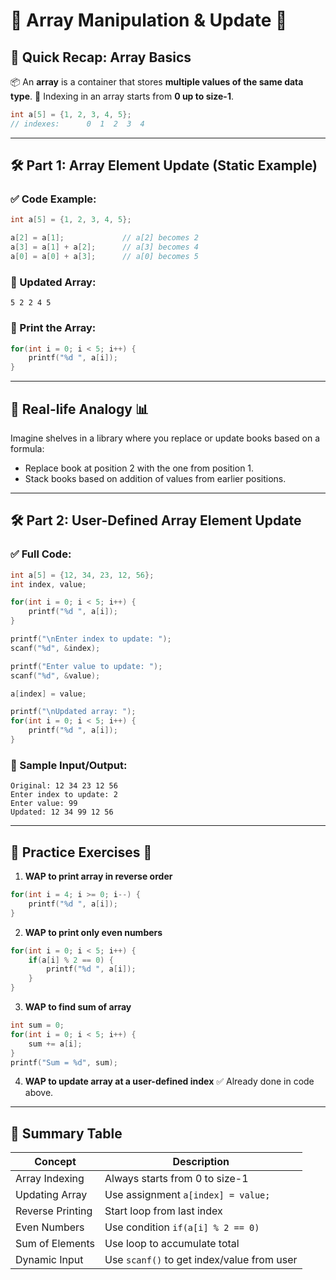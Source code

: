# 🧠 Array Manipulation & Update 🚀

## 🔹 Quick Recap: Array Basics

📦 An **array** is a container that stores **multiple values of the same data type**.
🧮 Indexing in an array starts from **0 up to size-1**.

```c
int a[5] = {1, 2, 3, 4, 5}; 
// indexes:      0  1  2  3  4
```

---

## 🛠️ Part 1: Array Element Update (Static Example)

### ✅ Code Example:

```c
int a[5] = {1, 2, 3, 4, 5};

a[2] = a[1];             // a[2] becomes 2
a[3] = a[1] + a[2];      // a[3] becomes 4
a[0] = a[0] + a[3];      // a[0] becomes 5
```

### 📌 Updated Array:

```
5 2 2 4 5
```

### 🔁 Print the Array:

```c
for(int i = 0; i < 5; i++) {
    printf("%d ", a[i]);
}
```

---

## 🔸 Real-life Analogy 📊

Imagine shelves in a library where you replace or update books based on a formula:

* Replace book at position 2 with the one from position 1.
* Stack books based on addition of values from earlier positions.

---

## 🛠️ Part 2: User-Defined Array Element Update

### ✅ Full Code:

```c
int a[5] = {12, 34, 23, 12, 56};
int index, value;

for(int i = 0; i < 5; i++) {
    printf("%d ", a[i]);
}

printf("\nEnter index to update: ");
scanf("%d", &index);

printf("Enter value to update: ");
scanf("%d", &value);

a[index] = value;

printf("\nUpdated array: ");
for(int i = 0; i < 5; i++) {
    printf("%d ", a[i]);
}
```

### 🎯 Sample Input/Output:

```
Original: 12 34 23 12 56
Enter index to update: 2
Enter value: 99
Updated: 12 34 99 12 56
```

---

## 🧪 Practice Exercises 🧠

1. **WAP to print array in reverse order**

```c
for(int i = 4; i >= 0; i--) {
    printf("%d ", a[i]);
}
```

2. **WAP to print only even numbers**

```c
for(int i = 0; i < 5; i++) {
    if(a[i] % 2 == 0) {
        printf("%d ", a[i]);
    }
}
```

3. **WAP to find sum of array**

```c
int sum = 0;
for(int i = 0; i < 5; i++) {
    sum += a[i];
}
printf("Sum = %d", sum);
```

4. **WAP to update array at a user-defined index**
   ✅ Already done in code above.

---

## 📎 Summary Table

| Concept          | Description                                |
| ---------------- | ------------------------------------------ |
| Array Indexing   | Always starts from 0 to size-1             |
| Updating Array   | Use assignment `a[index] = value;`         |
| Reverse Printing | Start loop from last index                 |
| Even Numbers     | Use condition `if(a[i] % 2 == 0)`          |
| Sum of Elements  | Use loop to accumulate total               |
| Dynamic Input    | Use `scanf()` to get index/value from user |
